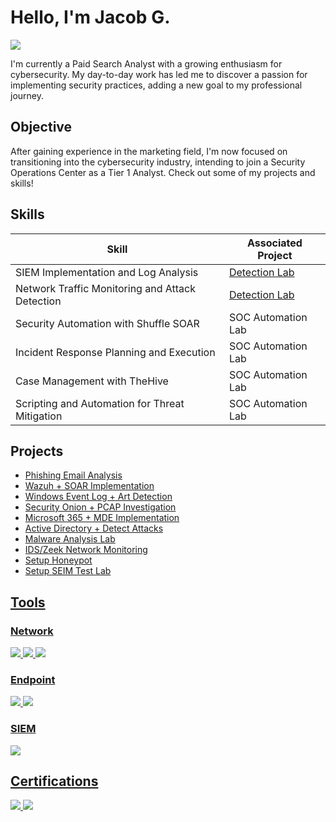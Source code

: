 # Hello, I'm Jacob G.
<a href="https://www.linkedin.com/in/jacob-green-640128181"><img src="https://img.shields.io/badge/-LinkedIn-0072b1?&style=for-the-badge&logo=linkedin&logoColor=white" /> </a>

I'm currently a Paid Search Analyst with a growing enthusiasm for cybersecurity. My day-to-day work has led me to discover a passion for implementing security practices, adding a new goal to my professional journey.

## Objective

After gaining experience in the marketing field, I'm now focused on transitioning into the cybersecurity industry, intending to join a Security Operations Center as a Tier 1 Analyst. Check out some of my projects and skills!

## Skills

| Skill                                         | Associated Project         |
|-----------------------------------------------|----------------------------|
| SIEM Implementation and Log Analysis          | <a href="https://google.com">Detection Lab</a>|
| Network Traffic Monitoring and Attack Detection | <a href="https://google.com">Detection Lab</a>|
| Security Automation with Shuffle SOAR         | SOC Automation Lab|
| Incident Response Planning and Execution      | SOC Automation Lab|
| Case Management with TheHive                  | SOC Automation Lab|
| Scripting and Automation for Threat Mitigation | SOC Automation Lab|

</div>

## Projects
- <a href="https://google.com](https://github.com/Jacobng19/Email-Analysis-Phishing-">Phishing Email Analysis
- Wazuh + SOAR Implementation
- Windows Event Log + Art Detection
- Security Onion + PCAP Investigation
- Microsoft 365 + MDE Implementation
- Active Directory + Detect Attacks
- Malware Analysis Lab
- IDS/Zeek Network Monitoring
- Setup Honeypot
- Setup SEIM Test Lab
## Tools

### Network
<div>
    <img src="https://img.shields.io/badge/-Wireshark-1679A7?&style=for-the-badge&logo=Wireshark&logoColor=white" />
    <img src="https://img.shields.io/badge/-Suricata-EF3B2D?&style=for-the-badge&logo=Suricata&logoColor=white" />
    <img src="https://img.shields.io/badge/-Zeek-777BB4?&style=for-the-badge&logo=Zeek&logoColor=white" />
</div>

### Endpoint
<div>
    <img src="https://img.shields.io/badge/-Microsoft_Defender_for_Endpoint-00A4EF?&style=for-the-badge&logo=Microsoft&logoColor=white" />
    <img src="https://img.shields.io/badge/-Velociraptor-4B275F?&style=for-the-badge&logo=Velociraptor&logoColor=white" />
</div>

### SIEM
<div>
    <img src="https://img.shields.io/badge/-Splunk-000000?&style=for-the-badge&logo=Splunk&logoColor=white" />
  
</div>

## Certifications
<div>
<img src="https://img.shields.io/badge/-Google%20IT%20Support%20Professional%20Certificate-4285F4?style=for-the-badge&logo=google&logoColor=white" />
<img src="https://img.shields.io/badge/-Google%20Cybersecurity%20Professional%20Certificate-4285F4?style=for-the-badge&logo=google&logoColor=white" />

